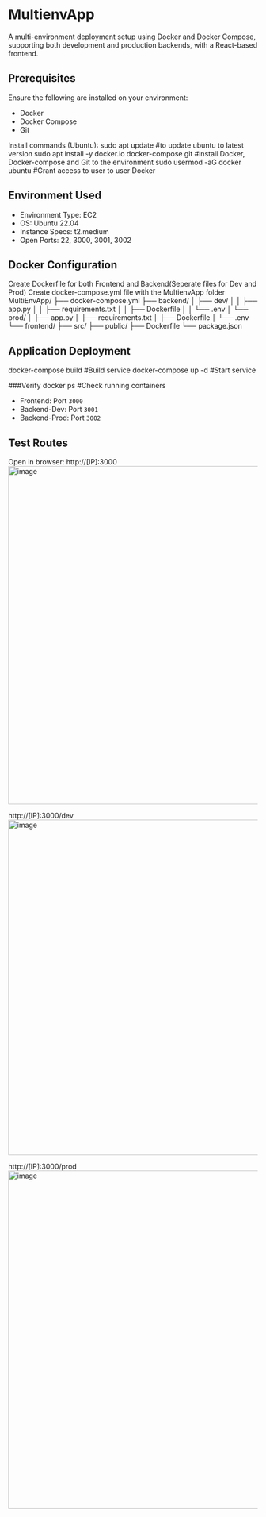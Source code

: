 # MultienvApp

A multi-environment deployment setup using Docker and Docker Compose, supporting both development and production backends, with a React-based frontend.

## Prerequisites

Ensure the following are installed on your environment:
* Docker
* Docker Compose
* Git

Install commands (Ubuntu):
sudo apt update                                       #to update ubuntu to latest version
sudo apt install -y docker.io docker-compose git      #install Docker, Docker-compose and Git to the environment
sudo usermod -aG docker ubuntu                        #Grant access to user to user Docker

## Environment Used

* Environment Type: EC2
* OS: Ubuntu 22.04
* Instance Specs: t2.medium
* Open Ports: 22, 3000, 3001, 3002

## Docker Configuration

Create Dockerfile for both Frontend and Backend(Seperate files for Dev and Prod)
Create docker-compose.yml file with the MultienvApp folder
MultiEnvApp/
├── docker-compose.yml
├── backend/
│   ├── dev/
│   │   ├── app.py
│   │   ├── requirements.txt
│   │   ├── Dockerfile
│   │   └── .env
│   └── prod/
│       ├── app.py
│       ├── requirements.txt
│       ├── Dockerfile
│       └── .env
└── frontend/
    ├── src/
    ├── public/
    ├── Dockerfile
    └── package.json

## Application Deployment

docker-compose build            #Build service
docker-compose up -d            #Start service

###Verify
docker ps                       #Check running containers

* Frontend: Port `3000`
* Backend-Dev: Port `3001`
* Backend-Prod: Port `3002`

## Test Routes

Open in browser:
http://[IP]:3000
<img width="1365" height="682" alt="image" src="https://github.com/user-attachments/assets/1225ca7b-5249-47ca-876d-1bef5be406b9" />

http://[IP]:3000/dev
<img width="1363" height="676" alt="image" src="https://github.com/user-attachments/assets/51814512-7990-4883-b53e-04225a1eef11" />

http://[IP]:3000/prod
<img width="1365" height="682" alt="image" src="https://github.com/user-attachments/assets/c48627f1-a3c1-4ac2-b9f4-dcf9c7edbffe" />

